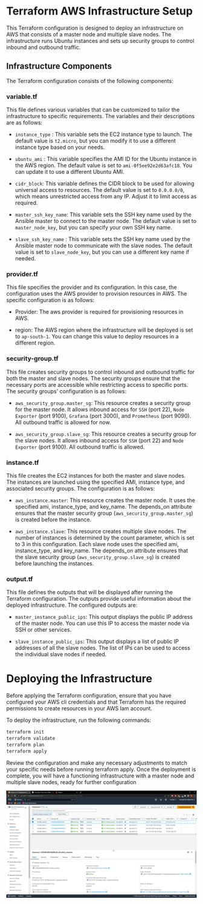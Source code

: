 # Terraform AWS Infrastructure Setup

This Terraform configuration is designed to deploy an infrastructure on AWS that consists of a master node and multiple slave nodes. The infrastructure runs Ubuntu instances and sets up security groups to control inbound and outbound traffic.

## Infrastructure Components

The Terraform configuration consists of the following components:

### variable.tf

This file defines various variables that can be customized to tailor the infrastructure to specific requirements. The variables and their descriptions are as follows:

- `instance_type` : This variable sets the EC2 instance type to launch. The default value is `t2.micro`, but you can modify it to use a different instance type based on your needs.

- `ubuntu_ami` : This variable specifies the AMI ID for the Ubuntu instance in the AWS region. The default value is set to `ami-0f5ee92e2d63afc18`. You can update it to use a different Ubuntu AMI.

- `cidr_block`: This variable defines the CIDR block to be used for allowing universal access to resources. The default value is set to `0.0.0.0/0`, which means unrestricted access from any IP. Adjust it to limit access as required.

- `master_ssh_key_name`: This variable sets the SSH key name used by the Ansible master to connect to the master node. The default value is set to `master_node_key`, but you can specify your own SSH key name.

- `slave_ssh_key_name` : This variable sets the SSH key name used by the Ansible master node to communicate with the slave nodes. The default value is set to `slave_node_key`, but you can use a different key name if needed.

### provider.tf

This file specifies the provider and its configuration. In this case, the configuration uses the AWS provider to provision resources in AWS. The specific configuration is as follows:

- Provider: The aws provider is required for provisioning resources in AWS.

- region: The AWS region where the infrastructure will be deployed is set to `ap-south-1`. You can change this value to deploy resources in a different region.

### security-group.tf

This file creates security groups to control inbound and outbound traffic for both the master and slave nodes. The security groups ensure that the necessary ports are accessible while restricting access to specific ports. The security groups' configuration is as follows:

- `aws_security_group.master_sg`: This resource creates a security group for the master node. It allows inbound access for `SSH` (port 22), `Node Exporter` (port 9100), `Grafana` (port 3000), and `Prometheus` (port 9090). All outbound traffic is allowed for now.

- `aws_security_group.slave_sg`: This resource creates a security group for the slave nodes. It allows inbound access for `SSH` (port 22) and `Node Exporter` (port 9100). All outbound traffic is allowed.

### instance.tf
This file creates the EC2 instances for both the master and slave nodes. The instances are launched using the specified AMI, instance type, and associated security groups. The configuration is as follows:

- `aws_instance.master`: This resource creates the master node. It uses the specified ami, instance_type, and key_name. The depends_on attribute ensures that the master security group (`aws_security_group.master_sg`) is created before the instance.

- `aws_instance.slave`: This resource creates multiple slave nodes. The number of instances is determined by the count parameter, which is set to 3 in this configuration. Each slave node uses the specified ami, instance_type, and key_name. The depends_on attribute ensures that the slave security group (`aws_security_group.slave_sg`) is created before launching the instances.

### output.tf
This file defines the outputs that will be displayed after running the Terraform configuration. The outputs provide useful information about the deployed infrastructure. The configured outputs are:

- `master_instance_public_ips`: This output displays the public IP address of the master node. You can use this IP to access the master node via SSH or other services.

- `slave_instance_public_ips`: This output displays a list of public IP addresses of all the slave nodes. The list of IPs can be used to access the individual slave nodes if needed.


# Deploying the Infrastructure
Before applying the Terraform configuration, ensure that you have configured your AWS cli credentials and that Terraform has the required permissions to create resources in your AWS Iam account.

To deploy the infrastructure, run the following commands:

```bash
terraform init
terraform validate
terraform plan
terraform apply
```
Review the configuration and make any necessary adjustments to match your specific needs before running terraform apply. Once the deployment is complete, you will have a functioning infrastructure with a master node and multiple slave nodes, ready for further configuration 

![aws-presentation-nodes](./image/Ec2.png)